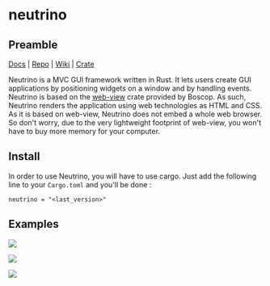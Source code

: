 # neutrino

## Preamble

[Docs](https://docs.rs/neutrino) | 
[Repo](https://github.com/alexislozano/neutrino) | 
[Wiki](https://github.com/alexislozano/neutrino/wiki) | 
[Crate](https://crates.io/crates/neutrino)

Neutrino is a MVC GUI framework written in Rust. It lets users create GUI 
applications by positioning widgets on a window and by handling events. 
Neutrino is based on the [web-view](https://crates.io/crates/web-view) crate
provided by Boscop. As such, Neutrino renders the application using web 
technologies as HTML and CSS. 
As it is based on web-view, Neutrino does not embed a whole web browser. So 
don't worry, due to the very lightweight footprint of web-view, you won't 
have to buy more memory for your computer.

## Install

In order to use Neutrino, you will have to use cargo. Just add the following
line to your `Cargo.toml` and you'll be done : 

```text
neutrino = "<last_version>"
```

## Examples

![](https://raw.githubusercontent.com/wiki/alexislozano/neutrino/images/image_viewer/3.png)

![](https://raw.githubusercontent.com/wiki/alexislozano/neutrino/images/styling/3.png)

![](https://raw.githubusercontent.com/wiki/alexislozano/neutrino/images/styling/4.png)